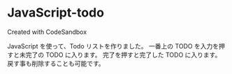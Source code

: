 # JavaScript-todo

Created with CodeSandbox

JavaScript を使って、Todo リストを作りました。
一番上の TODO を入力を押すと未完了の TODO に入ります。
完了を押すと完了した TODO に入ります。
戻す事も削除することも可能です。
